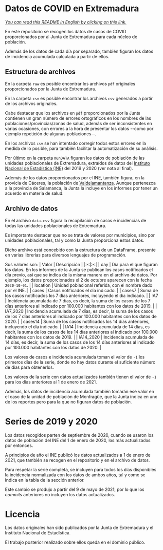 # Datos de COVID en Extremadura

[*You can read this README in English by clicking on this link.*](https://github.com/dondanndy/ExtCOVIDdata/blob/main/README_EN.md)

En este repositorio se recogen los datos de casos de COVID proporcionados por al Junta de Extremadura para cada núcleo de población.

Además de los datos de cada día por separado, también figuran los datos de incidencia acumulada calculada a partir de ellos.

## Estructura de archivos

En la carpeta `raw` es posible encontrar los archivos `pdf` originales proporcionados por la Junta de Extremadura.

En la carpeta `csv` es posible encontrar los archivos `csv` generados a partir de los archivos originales.

Cabe destacar que los archivos en `pdf` proporcionados por la Junta contienen un gran número de errores ortográficos en los nombres de las poblaciones/provincias/zonas de salud, además de ser inconsistentes en varias ocasiones, con errores a la hora de presentar los datos --como por ejemplo repetición de algunas poblaciones--.

En los archivos `csv` se han intentado corregir todos estos errores en la medida de lo posible, para también facilitar la automatización de su análisis.

Por último en la carpeta `munDATA` figuran los datos de población de las unidades poblacionales de Extremadura, extraídos de datos del [Instituto Nacional de Estadística (INE)](https://www.ine.es/nomen2/index.do) del 2019 y 2020 (ver nota al final).

Además de los datos proporcionados por el INE, también figura, en la provicia de Cáceres, la población de [Valdelamantanza](https://es.wikipedia.org/wiki/Valdelamatanza). Aunque pertenezca a la provincia de Salamanca, la Junta la incluye en los informes por tener un acuerdo en materia de salud.

## Archivo de datos

En el archivo `data.csv` figura la recopilación de casos e incidencias de todas las unidades poblacionales de Extremadura.

Es importante destacar que no se trata de valores por municipios, sino por unidades poblacionales, tal y como la Junta proporciona estos datos.

Dicho archivo está concebido con la estructura de un DataFrame, presente en varias librerías para diversos lenguajes de programación.

Sus valores son:
| Valor  | Descripción |
|:-:|:-:|
| day | Día para el que figuran los datos. En los informes de la Junta se publican los casos notificados el día previo, así que se indica de la misma manera en el archivo de datos. Por ejemplo, los datos proporcionados el 2 de octubre aparecen con la fecha `2020-10-01`.  |
| location  | Unidad poblacional referida, con el nombre dado por el INE.  |
| cases  | Casos notificados el día indicado.  |
| cases7  | Suma de los casos notificados los 7 días anteriores, incluyendo el día indicado.  |
| IA7  | Incidencia acumulada de 7 días, es decir, la suma de los casos de los 7 días anteriores al indicado por 100.000 habitantes con los datos de 2019.  |
| IA7_2020  | Incidencia acumulada de 7 días, es decir, la suma de los casos de los 7 días anteriores al indicado por 100.000 habitantes con los datos de 2020.  |
| cases14  | Suma de los casos notificados los 14 días anteriores, incluyendo el día indicado.  |
| IA14  | Incidencia acumulada de 14 días, es decir, la suma de los casos de los 14 días anteriores al indicado por 100.000 habitantes con los datos de 2019.   |
| IA14_2020  | Incidencia acumulada de 14 días, es decir, la suma de los casos de los 14 días anteriores al indicado por 100.000 habitantes con los datos de 2020.   |

Los valores de casos e incidencia acumulada toman el valor de `-1` los primeros días de la serie, donde no hay datos durante el suficiente número de días para obtenerlos.

Los valores de la serie con datos actualizados también tienen el valor de `-1` para los días anteriores al 1 de enero de 2021.

Además, los datos de incidencia acumulada también tomarán ese valor en el caso de la unidad de población de Monfragüe, que la Junta indica en uno de los reportes pero para la que no figuran datos de población.

# Series de 2019 y 2020

Los datos recogidos parten de septiembre de 2020, cuando se usaron los datos de población del INE del 1 de enero de 2020, los más actualizados por entonces.

A principios de año el INE publicó los datos actualizados a 1 de enero de 2021, que también se recogen en el repositorio y en el archivo de datos.

Para respetar la serie completa, se incluyen para todos los días disponibles la incidencia normalizada con los datos de ambos años, tal y como se indica en la tabla de la sección anterior.

Este cambio se produjo a partir del 9 de mayo de 2021, por lo que los _commits_ anteriores no incluyen los datos actualizados.

# Licencia

Los datos originales han sido publicados por la Junta de Extremadura y el Instituto Nacional de Estadística.

El trabajo posterior realizado sobre ellos queda en el dominio público.